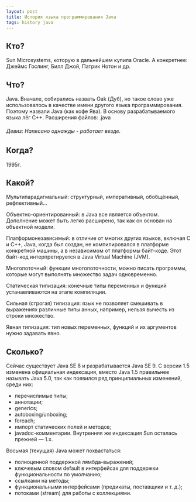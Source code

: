 ```yaml
---
layout: post
title: История языка программирования Java
tags: history java
---
```


## Кто?
Sun Microsystems, которую в дальнейшем купила Oracle.
А конкретнее: Джеймс Гослинг, Билл Джой, Патрик Нотон и др.

## Что?
Java. Вначале, собирались назвать Oak (Дуб), но такое слово
уже использовалось в качестве имени другого языка программирования.
Поэтому назвали Java (как кофе Ява).
В основу разрабатываемого языка лёг C++.
Расширения файлов: .java

###### Девиз: Написано однажды - работает везде.

## Когда?
1995г.

## Какой?
Мультипарадигмальный: структурный, императивный, обобщённый, рефлективный...

Объектно-ориентированный: в Java все является объектом. Дополнение может быть легко расширено, так как он основан на объектной модели.

Платформонезависимый: в отличие от многих других языков, включая C и C++, Java, когда был создан, не компилировался в платформе конкретной машины, а в независимом от платформы байт-коде. Этот байт-код интерпретируется в Java Virtual Machine (JVM).

Многопоточный: функции многопоточности, можно писать программы, которые могут выполнять множество задач одновременно.

Статическая типизация: конечные типы переменных и функций устанавливаются на этапе компиляции.

Сильная (строгая) типизация: язык не позволяет смешивать в выражениях различные типы анных, например, нельзя вычесть из строки множество.

Явная типизация: тип новых переменных, функций и их аргументов нужно задавать явно.

## Сколько?
Сейчас существует Java SE 8 и разрабатывается Java SE 9.
C версии 1.5 изменена официальная индексация, вместо Java 1.5 правильнее называть
Java 5.0, так как появился ряд принципиальных изменений, среди них: 
- перечислимые типы;
- аннотации;
- generics;
- autoboxing/unboxing;
- foreach;
- импорт статических полей и методов;
- javadoc-комментарии.
Внутренняя же индексация Sun осталась прежней — 1.x.

Восьмая (текущая) Java может похвастаться:
- полноценной поддержкой лямбда-выражений;
- ключевым словом default в интерфейсах для поддержки функциональности по умолчанию;
- ссылками на методы;
- функциональными интерфейсами (предикаты, поставщики и т. д.);
- потоками (stream) для работы с коллекциями.